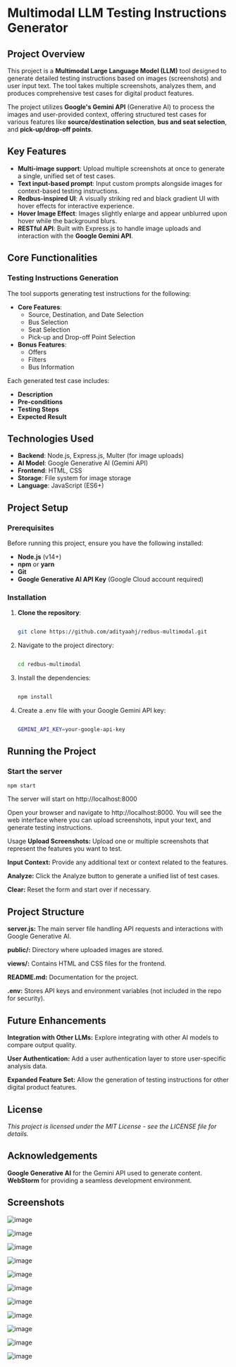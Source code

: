 # Multimodal LLM Testing Instructions Generator

## Project Overview

This project is a **Multimodal Large Language Model (LLM)** tool designed to generate detailed testing instructions based on images (screenshots) and user input text. The tool takes multiple screenshots, analyzes them, and produces comprehensive test cases for digital product features.

The project utilizes **Google's Gemini API** (Generative AI) to process the images and user-provided context, offering structured test cases for various features like **source/destination selection**, **bus and seat selection**, and **pick-up/drop-off points**.

## Key Features

- **Multi-image support**: Upload multiple screenshots at once to generate a single, unified set of test cases.
- **Text input-based prompt**: Input custom prompts alongside images for context-based testing instructions.
- **Redbus-inspired UI**: A visually striking red and black gradient UI with hover effects for interactive experience.
- **Hover Image Effect**: Images slightly enlarge and appear unblurred upon hover while the background blurs.
- **RESTful API**: Built with Express.js to handle image uploads and interaction with the **Google Gemini API**.
  
## Core Functionalities

### Testing Instructions Generation
The tool supports generating test instructions for the following:
- **Core Features**: 
  - Source, Destination, and Date Selection
  - Bus Selection
  - Seat Selection
  - Pick-up and Drop-off Point Selection
- **Bonus Features**: 
  - Offers
  - Filters
  - Bus Information

Each generated test case includes:
- **Description**
- **Pre-conditions**
- **Testing Steps**
- **Expected Result**

## Technologies Used

- **Backend**: Node.js, Express.js, Multer (for image uploads)
- **AI Model**: Google Generative AI (Gemini API)
- **Frontend**: HTML, CSS 
- **Storage**: File system for image storage
- **Language**: JavaScript (ES6+)

## Project Setup

### Prerequisites

Before running this project, ensure you have the following installed:

- **Node.js** (v14+)
- **npm** or **yarn**
- **Git**
- **Google Generative AI API Key** (Google Cloud account required)

### Installation

1. **Clone the repository**:
   ```bash
   
   git clone https://github.com/adityaahj/redbus-multimodal.git

2. Navigate to the project directory:
   ```bash
   
   cd redbus-multimodal
   
3. Install the dependencies:
   ```bash
   
   npm install

4. Create a .env file with your Google Gemini API key:
   ```bash
   
   GEMINI_API_KEY=your-google-api-key

## Running the Project

### Start the server
    
    npm start 
    
The server will start on http://localhost:8000

Open your browser and navigate to http://localhost:8000. You will see the web interface where you can upload screenshots, input your text, and generate testing instructions.

Usage
**Upload Screenshots:** Upload one or multiple screenshots that represent the features you want to test.

**Input Context:** Provide any additional text or context related to the features.

**Analyze:** Click the Analyze button to generate a unified list of test cases.

**Clear:** Reset the form and start over if necessary.

## Project Structure

**server.js:** The main server file handling API requests and interactions with Google Generative AI.

**public/:** Directory where uploaded images are stored.

**views/:** Contains HTML and CSS files for the frontend.

**README.md:** Documentation for the project.

**.env:** Stores API keys and environment variables (not included in the repo for security).

## Future Enhancements

**Integration with Other LLMs:** Explore integrating with other AI models to compare output quality.

**User Authentication:** Add a user authentication layer to store user-specific analysis data.

**Expanded Feature Set:** Allow the generation of testing instructions for other digital product features.

## License

*This project is licensed under the MIT License - see the LICENSE file for details.*

## Acknowledgements

**Google Generative AI** for the Gemini API used to generate content.
**WebStorm** for providing a seamless development environment.


## Screenshots 

![image](https://github.com/user-attachments/assets/8be41faf-1133-49e0-9615-2a24c6210914)

![image](https://github.com/user-attachments/assets/0fd4830b-1793-4535-b630-eca3faa3d853)

![image](https://github.com/user-attachments/assets/d1f82384-0c6c-4ca4-8d75-39ef20e0abb9)

![image](https://github.com/user-attachments/assets/8acf2d01-d5a8-443e-9320-3c7b6a8677f9)

![image](https://github.com/user-attachments/assets/ec086517-3526-4d1b-9468-1ce670455e7f)

![image](https://github.com/user-attachments/assets/2d7d1da1-2ca2-45b5-8f83-fc93332c067e)

![image](https://github.com/user-attachments/assets/7a37ca87-5564-428c-92b1-c3ba5605a4be)

![image](https://github.com/user-attachments/assets/dbd71544-f867-4d35-b9a7-0d12287ea0eb)

![image](https://github.com/user-attachments/assets/36a2a157-3525-4ec1-8cea-e3491d54de72)

![image](https://github.com/user-attachments/assets/f711bae6-3c7c-43ea-aacb-83dcf1993501)

![image](https://github.com/user-attachments/assets/df668965-2e24-4063-bde1-666b31ec5b08)
